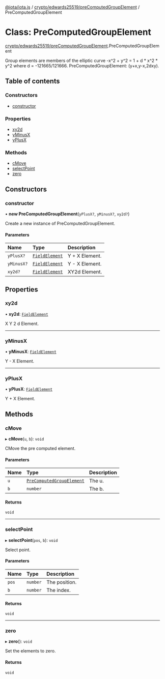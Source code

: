 [@iota/iota.js](../README.md) / [crypto/edwards25519/preComputedGroupElement](../modules/crypto_edwards25519_preComputedGroupElement.md) / PreComputedGroupElement

# Class: PreComputedGroupElement

[crypto/edwards25519/preComputedGroupElement](../modules/crypto_edwards25519_preComputedGroupElement.md).PreComputedGroupElement

Group elements are members of the elliptic curve -x^2 + y^2 = 1 + d * x^2 *
y^2 where d = -121665/121666.
PreComputedGroupElement: (y+x,y-x,2dxy).

## Table of contents

### Constructors

- [constructor](crypto_edwards25519_preComputedGroupElement.PreComputedGroupElement.md#constructor)

### Properties

- [xy2d](crypto_edwards25519_preComputedGroupElement.PreComputedGroupElement.md#xy2d)
- [yMinusX](crypto_edwards25519_preComputedGroupElement.PreComputedGroupElement.md#yminusx)
- [yPlusX](crypto_edwards25519_preComputedGroupElement.PreComputedGroupElement.md#yplusx)

### Methods

- [cMove](crypto_edwards25519_preComputedGroupElement.PreComputedGroupElement.md#cmove)
- [selectPoint](crypto_edwards25519_preComputedGroupElement.PreComputedGroupElement.md#selectpoint)
- [zero](crypto_edwards25519_preComputedGroupElement.PreComputedGroupElement.md#zero)

## Constructors

### constructor

• **new PreComputedGroupElement**(`yPlusX?`, `yMinusX?`, `xy2d?`)

Create a new instance of PreComputedGroupElement.

#### Parameters

| Name | Type | Description |
| :------ | :------ | :------ |
| `yPlusX?` | [`FieldElement`](crypto_edwards25519_fieldElement.FieldElement.md) | Y + X Element. |
| `yMinusX?` | [`FieldElement`](crypto_edwards25519_fieldElement.FieldElement.md) | Y - X Element. |
| `xy2d?` | [`FieldElement`](crypto_edwards25519_fieldElement.FieldElement.md) | XY2d Element. |

## Properties

### xy2d

• **xy2d**: [`FieldElement`](crypto_edwards25519_fieldElement.FieldElement.md)

X Y 2 d Element.

___

### yMinusX

• **yMinusX**: [`FieldElement`](crypto_edwards25519_fieldElement.FieldElement.md)

Y - X Element.

___

### yPlusX

• **yPlusX**: [`FieldElement`](crypto_edwards25519_fieldElement.FieldElement.md)

Y + X Element.

## Methods

### cMove

▸ **cMove**(`u`, `b`): `void`

CMove the pre computed element.

#### Parameters

| Name | Type | Description |
| :------ | :------ | :------ |
| `u` | [`PreComputedGroupElement`](crypto_edwards25519_preComputedGroupElement.PreComputedGroupElement.md) | The u. |
| `b` | `number` | The b. |

#### Returns

`void`

___

### selectPoint

▸ **selectPoint**(`pos`, `b`): `void`

Select point.

#### Parameters

| Name | Type | Description |
| :------ | :------ | :------ |
| `pos` | `number` | The position. |
| `b` | `number` | The index. |

#### Returns

`void`

___

### zero

▸ **zero**(): `void`

Set the elements to zero.

#### Returns

`void`
